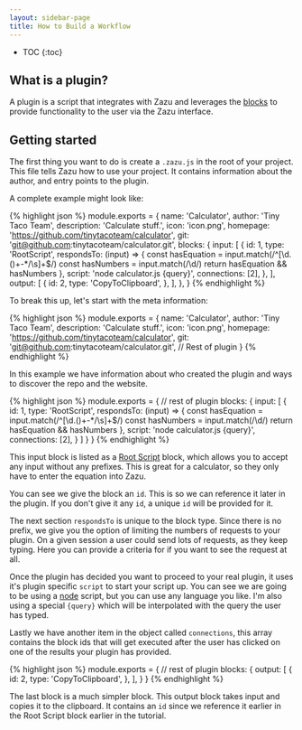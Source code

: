 ```yaml
---
layout: sidebar-page
title: How to Build a Workflow
---
```


* TOC
{:toc}

## What is a plugin?

A plugin is a script that integrates with Zazu and leverages the [blocks](blocks) to
provide functionality to the user via the Zazu interface.

## Getting started

The first thing you want to do is create a `.zazu.js` in the root of your
project. This file tells Zazu how to use your project. It contains information
about the author, and entry points to the plugin.

A complete example might look like:

{% highlight json %}
module.exports = {
  name: 'Calculator',
  author: 'Tiny Taco Team',
  description: 'Calculate stuff.',
  icon: 'icon.png',
  homepage: 'https://github.com/tinytacoteam/calculator',
  git: 'git@github.com:tinytacoteam/calculator.git',
  blocks: {
    input: [
      {
        id: 1,
        type: 'RootScript',
        respondsTo: (input) => {
          const hasEquation = input.match(/^[\d\.\(\)\+\-*\/\s]+$/)
          const hasNumbers = input.match(/\d/)
          return hasEquation && hasNumbers
        },
        script: 'node calculator.js {query}',
        connections: [2],
      },
    ],
    output: [
      {
        id: 2,
        type: 'CopyToClipboard',
      },
    ],
  },
}
{% endhighlight %}

To break this up, let's start with the meta information:

{% highlight json %}
module.exports = {
  name: 'Calculator',
  author: 'Tiny Taco Team',
  description: 'Calculate stuff.',
  icon: 'icon.png',
  homepage: 'https://github.com/tinytacoteam/calculator',
  git: 'git@github.com:tinytacoteam/calculator.git',
  // Rest of plugin
}
{% endhighlight %}

In this example we have information about who created the plugin and ways to
discover the repo and the website.

{% highlight json %}
module.exports = {
  // rest of plugin
  blocks: {
    input: [
      {
        id: 1,
        type: 'RootScript',
        respondsTo: (input) => {
          const hasEquation = input.match(/^[\d\.\(\)\+\-*\/\s]+$/)
          const hasNumbers = input.match(/\d/)
          return hasEquation && hasNumbers
        },
        script: 'node calculator.js {query}',
        connections: [2],
      }
    ]
  }
}
{% endhighlight %}

This input block is listed as a [Root Script](rootScript) block, which allows
you to accept any input without any prefixes. This is great for a calculator,
so they only have to enter the equation into Zazu.

You can see we give the block an `id`. This is so we can reference it later in
the plugin. If you don't give it any `id`, a unique `id` will be provided for
it.

The next section `respondsTo` is unique to the block type. Since there is no
prefix, we give you the option of limiting the numbers of requests to your
plugin. On a given session a user could send lots of requests, as they keep
typing. Here you can provide a criteria for if you want to see the request at
all.

Once the plugin has decided you want to proceed to your real plugin, it uses
it's plugin specific `script` to start your script up. You can see we are going
to be using a [node](https://nodejs.org/) script, but you can use any language
you like. I'm also using a special `{query}` which will be interpolated with the
query the user has typed.

Lastly we have another item in the object called `connections`, this array
contains the block ids that will get executed after the user has clicked on one
of the results your plugin has provided.

{% highlight json %}
module.exports = {
  // rest of plugin
  blocks: {
    output: [
      {
        id: 2,
        type: 'CopyToClipboard',
      },
    ],
  }
}
{% endhighlight %}

The last block is a much simpler block. This output block takes input and copies
it to the clipboard. It contains an `id` since we reference it earlier in the
Root Script block earlier in the tutorial.

[blocks]: /documentation/blocks/
[rootScript]: /documentation/blocks/#root-script
